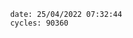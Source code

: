 

                date: 25/04/2022 07:32:44
                cycles: 90360

                         